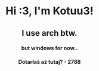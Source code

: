 <h1 align="center">Hi :3, I'm Kotuu3!</h1>





<h2 align="center">I use arch btw.</h2>
<h4 align="center">but windows for now..</h4>

<h4 align="center">Dotarłaś aż tutaj? - 2788</h4>



